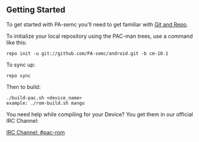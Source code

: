 Getting Started
---------------

To get started with PA-semc you'll need to get
familiar with [Git and Repo](http://source.android.com/download/using-repo).

To initialize your local repository using the PAC-man trees, use a command like this:

    repo init -u git://github.com/PA-semc/android.git -b cm-10.1

To sync up:

    repo sync

Then to build:

    ./build-pac.sh <device_name>
    example: ./rom-build.sh mango

You need help while compiling for your Device?
You get them in our official IRC Channel:

[IRC Channel: #pac-rom](http://webchat.freenode.net/?channels=pac-rom)

